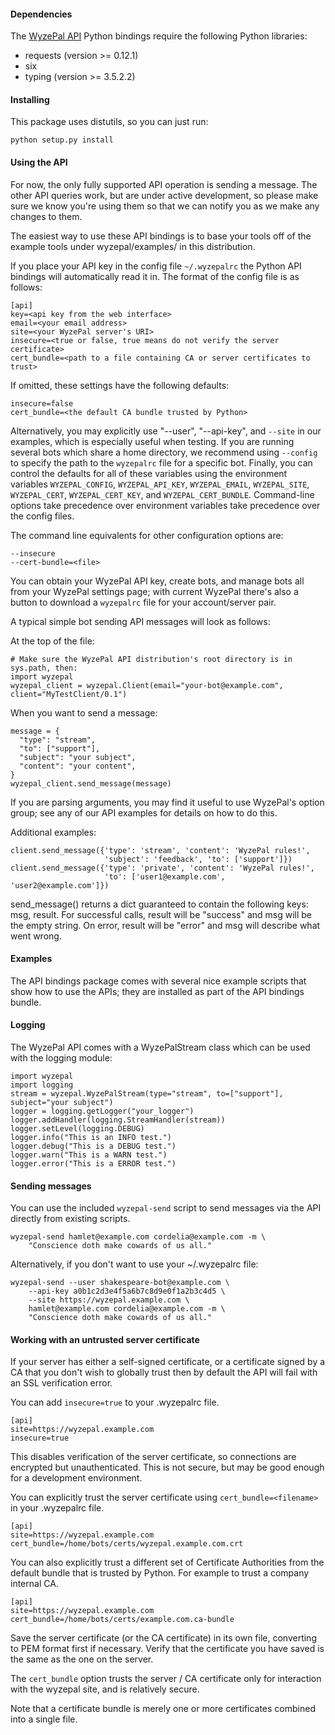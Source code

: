 #### Dependencies

The [WyzePal API](https://wyzepalchat.com/api) Python bindings require the
following Python libraries:

* requests (version >= 0.12.1)
* six
* typing (version >= 3.5.2.2)

#### Installing

This package uses distutils, so you can just run:

    python setup.py install

#### Using the API

For now, the only fully supported API operation is sending a message.
The other API queries work, but are under active development, so
please make sure we know you're using them so that we can notify you
as we make any changes to them.

The easiest way to use these API bindings is to base your tools off
of the example tools under wyzepal/examples/ in this distribution.

If you place your API key in the config file `~/.wyzepalrc` the Python
API bindings will automatically read it in. The format of the config
file is as follows:

    [api]
    key=<api key from the web interface>
    email=<your email address>
    site=<your WyzePal server's URI>
    insecure=<true or false, true means do not verify the server certificate>
    cert_bundle=<path to a file containing CA or server certificates to trust>

If omitted, these settings have the following defaults:

    insecure=false
    cert_bundle=<the default CA bundle trusted by Python>

Alternatively, you may explicitly use "--user", "--api-key", and
`--site` in our examples, which is especially useful when testing.  If
you are running several bots which share a home directory, we
recommend using `--config` to specify the path to the `wyzepalrc` file
for a specific bot.  Finally, you can control the defaults for all of
these variables using the environment variables `WYZEPAL_CONFIG`,
`WYZEPAL_API_KEY`, `WYZEPAL_EMAIL`, `WYZEPAL_SITE`, `WYZEPAL_CERT`,
`WYZEPAL_CERT_KEY`, and `WYZEPAL_CERT_BUNDLE`.  Command-line options take
precedence over environment variables take precedence over the config
files.

The command line equivalents for other configuration options are:

    --insecure
    --cert-bundle=<file>

You can obtain your WyzePal API key, create bots, and manage bots all
from your WyzePal settings page; with current WyzePal there's also a
button to download a `wyzepalrc` file for your account/server pair.

A typical simple bot sending API messages will look as follows:

At the top of the file:

    # Make sure the WyzePal API distribution's root directory is in sys.path, then:
    import wyzepal
    wyzepal_client = wyzepal.Client(email="your-bot@example.com", client="MyTestClient/0.1")

When you want to send a message:

    message = {
      "type": "stream",
      "to": ["support"],
      "subject": "your subject",
      "content": "your content",
    }
    wyzepal_client.send_message(message)

If you are parsing arguments, you may find it useful to use WyzePal's
option group; see any of our API examples for details on how to do this.

Additional examples:

    client.send_message({'type': 'stream', 'content': 'WyzePal rules!',
                         'subject': 'feedback', 'to': ['support']})
    client.send_message({'type': 'private', 'content': 'WyzePal rules!',
                         'to': ['user1@example.com', 'user2@example.com']})

send_message() returns a dict guaranteed to contain the following
keys: msg, result.  For successful calls, result will be "success" and
msg will be the empty string.  On error, result will be "error" and
msg will describe what went wrong.

#### Examples

The API bindings package comes with several nice example scripts that
show how to use the APIs; they are installed as part of the API
bindings bundle.

#### Logging

The WyzePal API comes with a WyzePalStream class which can be used with the
logging module:

```
import wyzepal
import logging
stream = wyzepal.WyzePalStream(type="stream", to=["support"], subject="your subject")
logger = logging.getLogger("your_logger")
logger.addHandler(logging.StreamHandler(stream))
logger.setLevel(logging.DEBUG)
logger.info("This is an INFO test.")
logger.debug("This is a DEBUG test.")
logger.warn("This is a WARN test.")
logger.error("This is a ERROR test.")
```

#### Sending messages

You can use the included `wyzepal-send` script to send messages via the
API directly from existing scripts.

    wyzepal-send hamlet@example.com cordelia@example.com -m \
        "Conscience doth make cowards of us all."

Alternatively, if you don't want to use your ~/.wyzepalrc file:

    wyzepal-send --user shakespeare-bot@example.com \
        --api-key a0b1c2d3e4f5a6b7c8d9e0f1a2b3c4d5 \
        --site https://wyzepal.example.com \
        hamlet@example.com cordelia@example.com -m \
        "Conscience doth make cowards of us all."

#### Working with an untrusted server certificate

If your server has either a self-signed certificate, or a certificate signed
by a CA that you don't wish to globally trust then by default the API will
fail with an SSL verification error.

You can add `insecure=true` to your .wyzepalrc file.

    [api]
    site=https://wyzepal.example.com
    insecure=true

This disables verification of the server certificate, so connections are
encrypted but unauthenticated. This is not secure, but may be good enough
for a development environment.


You can explicitly trust the server certificate using `cert_bundle=<filename>`
in your .wyzepalrc file.

    [api]
    site=https://wyzepal.example.com
    cert_bundle=/home/bots/certs/wyzepal.example.com.crt

You can also explicitly trust a different set of Certificate Authorities from
the default bundle that is trusted by Python. For example to trust a company
internal CA.

    [api]
    site=https://wyzepal.example.com
    cert_bundle=/home/bots/certs/example.com.ca-bundle

Save the server certificate (or the CA certificate) in its own file,
converting to PEM format first if necessary.
Verify that the certificate you have saved is the same as the one on the
server.

The `cert_bundle` option trusts the server / CA certificate only for
interaction with the wyzepal site, and is relatively secure.

Note that a certificate bundle is merely one or more certificates combined
into a single file.
